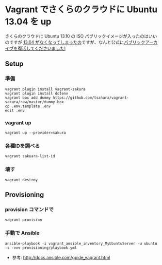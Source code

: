 Vagrant でさくらのクラウドに Ubuntu 13.04 を up
================

さくらのクラウドに Ubuntu 13.10 の ISO パブリックイメージが入ったのはいいのですが
[13.04 がなくなってしまったの](http://cloud-news.sakura.ad.jp/2013/10/30/%E6%9C%AC%E6%97%A5%E3%80%81%E3%80%8C%E3%81%95%E3%81%8F%E3%82%89%E3%81%AE%E3%82%AF%E3%83%A9%E3%82%A6%E3%83%89%E3%80%8D%E3%81%A7%E5%88%A9%E7%94%A8%E3%81%A7%E3%81%8D%E3%82%8B%E3%83%91%E3%83%96%E3%83%AA/)ですが、なんと公式に[パブリックアーカイブを復活してくださいました!](http://kita.dyndns.org/diary/?date=20140107#p01)

## Setup

### 準備

```
vagrant plugin install vagrant-sakura
vagrant plugin install dotenv
vagrant box add dummy https://github.com/tsahara/vagrant-sakura/raw/master/dummy.box
cp .env.template .env
edit .env
```

### vagrant up

```
vagrant up --provider=sakura
```

### 各種IDを調べる
```
vagrant sakuara-list-id
```

### 壊す
```
vagrant destroy
```

## Provisioning

### provision コマンドで
```
vagrant provision
```

### 手動で Ansible
```
ansible-playbook -i vagrant_ansible_inventory_MyUbuntuServer -u ubuntu -s -vvv provisioning/playbook.yml
```

- 参考: http://docs.ansible.com/guide_vagrant.html
